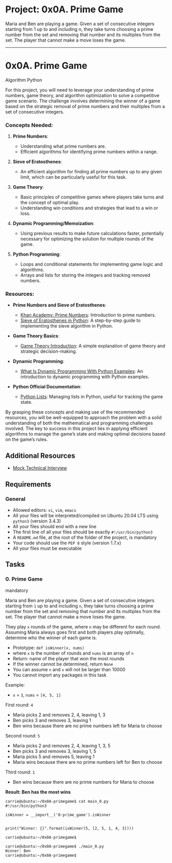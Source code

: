 # Project: 0x0A. Prime Game
 Maria and Ben are playing a game. Given a set of consecutive integers starting from 1 up to and including n, they take turns choosing a prime number from the set and removing that number and its multiples from the set. The player that cannot make a move loses the game.

---
# 0x0A. Prime Game

Algorithm
Python

For this project, you will need to leverage your understanding of prime numbers, game theory, and algorithm optimization to solve a competitive game scenario. The challenge involves determining the winner of a game based on the strategic removal of prime numbers and their multiples from a set of consecutive integers.

### Concepts Needed:

1.  **Prime Numbers**:
    
    -   Understanding what prime numbers are.
    -   Efficient algorithms for identifying prime numbers within a range.
2.  **Sieve of Eratosthenes**:
    
    -   An efficient algorithm for finding all prime numbers up to any given limit, which can be particularly useful for this task.
3.  **Game Theory**:
    
    -   Basic principles of competitive games where players take turns and the concept of optimal play.
    -   Understanding win conditions and strategies that lead to a win or loss.
4.  **Dynamic Programming/Memoization**:
    
    -   Using previous results to make future calculations faster, potentially necessary for optimizing the solution for multiple rounds of the game.
5.  **Python Programming**:
    
    -   Loops and conditional statements for implementing game logic and algorithms.
    -   Arrays and lists for storing the integers and tracking removed numbers.

### Resources:

-   **Prime Numbers and Sieve of Eratosthenes**:
    
    -   [Khan Academy: Prime Numbers](https://intranet.alxswe.com/rltoken/IUKEfGVroNza8u37x0lEzw "Khan Academy: Prime Numbers"): Introduction to prime numbers.
    -   [Sieve of Eratosthenes in Python](https://intranet.alxswe.com/rltoken/sVjdrNQEaErO_qRYsVMTEg "Sieve of Eratosthenes in Python"): A step-by-step guide to implementing the sieve algorithm in Python.
-   **Game Theory Basics**:
    
    -   [Game Theory Introduction](https://intranet.alxswe.com/rltoken/lH4z--LnsuXYKh23Ji9Elw "Game Theory Introduction"): A simple explanation of game theory and strategic decision-making.
-   **Dynamic Programming**:
    
    -   [What Is Dynamic Programming With Python Examples](https://intranet.alxswe.com/rltoken/W6T0RxWaFG3GisPxLLNYkQ "What Is Dynamic Programming With Python Examples"): An introduction to dynamic programming with Python examples.
-   **Python Official Documentation**:
    
    -   [Python Lists](https://intranet.alxswe.com/rltoken/JTEGXnSDYDp8yblD9y86eg "Python Lists"): Managing lists in Python, useful for tracking the game state.

By grasping these concepts and making use of the recommended resources, you will be well-equipped to approach the problem with a solid understanding of both the mathematical and programming challenges involved. The key to success in this project lies in applying efficient algorithms to manage the game’s state and making optimal decisions based on the game’s rules.

## Additional Resources

-   [Mock Technical Interview](https://intranet.alxswe.com/rltoken/h176d28650FiZFWhWw9_Sg "Mock Technical Interview")

## Requirements

### General

-   Allowed editors: `vi`, `vim`, `emacs`
-   All your files will be interpreted/compiled on Ubuntu 20.04 LTS using `python3` (version 3.4.3)
-   All your files should end with a new line
-   The first line of all your files should be exactly `#!/usr/bin/python3`
-   A `README.md` file, at the root of the folder of the project, is mandatory
-   Your code should use the `PEP 8` style (version 1.7.x)
-   All your files must be executable

## Tasks

### 0\. Prime Game

mandatory

Maria and Ben are playing a game. Given a set of consecutive integers starting from `1` up to and including `n`, they take turns choosing a prime number from the set and removing that number and its multiples from the set. The player that cannot make a move loses the game.

They play `x` rounds of the game, where `n` may be different for each round. Assuming Maria always goes first and both players play optimally, determine who the winner of each game is.

-   Prototype: `def isWinner(x, nums)`
-   where `x` is the number of rounds and `nums` is an array of `n`
-   Return: name of the player that won the most rounds
-   If the winner cannot be determined, return `None`
-   You can assume `n` and `x` will not be larger than 10000
-   You cannot import any packages in this task

Example:

-   `x` = `3`, `nums` = `[4, 5, 1]`

First round: `4`

-   Maria picks 2 and removes 2, 4, leaving 1, 3
-   Ben picks 3 and removes 3, leaving 1
-   Ben wins because there are no prime numbers left for Maria to choose

Second round: `5`

-   Maria picks 2 and removes 2, 4, leaving 1, 3, 5
-   Ben picks 3 and removes 3, leaving 1, 5
-   Maria picks 5 and removes 5, leaving 1
-   Maria wins because there are no prime numbers left for Ben to choose

Third round: `1`

-   Ben wins because there are no prime numbers for Maria to choose

**Result: Ben has the most wins**

```
carrie@ubuntu:~/0x0A-primegame$ cat main_0.py
#!/usr/bin/python3

isWinner = __import__('0-prime_game').isWinner


print("Winner: {}".format(isWinner(5, [2, 5, 1, 4, 3])))

carrie@ubuntu:~/0x0A-primegame$
```

```
carrie@ubuntu:~/0x0A-primegame$ ./main_0.py
Winner: Ben
carrie@ubuntu:~/0x0A-primegame$
```
